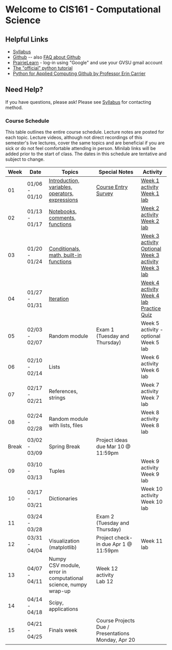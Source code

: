 # Welcome to CIS161 - Computational Science

## Helpful Links

* [Syllabus](syllabus.md)
* [Github](https://github.com/dujiaxin/CIS161-W25-GVSU) -- also [FAQ about Github](github-discussion-faq.md)
* [PrairieLearn](https://us.prairielearn.com/pl/course_instance/169375) - log-in
  using "Google" and use your GVSU gmail account
* [The "official" python tutorial](https://docs.python.org/3/tutorial/index.html)
* [Python for Applied Computing Github by Professor Erin Carrier](https://github.com/dujiaxin/python-for-applied-computing)


## Need Help?

If you have questions, please ask!  Please see [Syllabus](syllabus.md) for contacting method.

### Course Schedule

This table outlines the entire course schedule.  Lecture notes are
posted for each topic.  Lecture videos, although not direct recordings
of this semester's live lectures, cover the same topics and are beneficial
if you are sick or do not feel comfortable attending in person.
Minilab links will be added prior to the start of class.  The dates in this
schedule are tentative and subject to change.

| Week  | Date          | Topics                                        | Special Notes                          | Activity                          |
|-------|---------------|-----------------------------------------------|----------------------------------------|-----------------------------------|
| 01    | 01/06 - 01/10 | [Introduction, variables, operators, expressions](https://us.prairielearn.com/pl/course_instance/169375/instructor/assessment/2487993/) | [Course Entry Survey](https://docs.google.com/forms/d/e/1FAIpQLSfyzrvIjmTodrTNYqdB45xn5IsQAygHAJ1QGTRxTgQFgPFaYg/viewform?usp=sf_link)| [Week 1 activity](https://us.prairielearn.com/pl/course_instance/169375/instructor/assessment/2487954/) <br> [Week 1 lab](https://us.prairielearn.com/pl/course_instance/169375/instructor/assessment/2487968/)  |
| 02    | 01/13 - 01/17 | [Notebooks, comments, functions](https://us.prairielearn.com/pl/course_instance/169375/instructor/assessment/2487994/) |                                        | [Week 2 activity](https://us.prairielearn.com/pl/course_instance/169375/instructor/assessment/2487957/) <br> [Week 2 lab](https://us.prairielearn.com/pl/course_instance/169375/instructor/assessment/2487972/)  |
| 03    | 01/20 - 01/24 | [Conditionals, math, built-in functions](https://us.prairielearn.com/pl/course_instance/169375/instructor/assessment/2487995/questions)         |                                        | [Week 3 activity](https://us.prairielearn.com/pl/course_instance/169375/assessment/2487958) <br> [Optional Week 3 activity]() <br> [Week 3 lab](https://us.prairielearn.com/pl/course_instance/169375/assessment/2487973/) |
| 04    | 01/27 - 01/31 | [Iteration](https://us.prairielearn.com/pl/course_instance/169375/assessment_instance/9346498)|     | [Week 4 activity](https://us.prairielearn.com/pl/course_instance/169375/assessment_instance/9346507) <br> [Week 4 lab](https://us.prairielearn.com/pl/course_instance/169375/assessment/2487974/) <br> [Practice Quiz](https://us.prairielearn.com/pl/course_instance/169375/assessment/2487984/) |
| 05    | 02/03 - 02/07 | Random module                                  | Exam 1 (Tuesday and Thursday)         | Week 5 activity - optional <br> Week 5 lab |
| 06    | 02/10 - 02/14 | Lists                                          |                                        | Week 6 activity <br> Week 6 lab  |
| 07    | 02/17 - 02/21 | References, strings                            |                                        | Week 7 activity <br> Week 7 lab  |
| 08    | 02/24 - 02/28 | Random module with lists, files                |                                        | Week 8 activity <br> Week 8 lab  |
| Break | 03/02 - 03/09 | Spring Break                                   |   Project ideas due Mar 10 @ 11:59pm   |                                   |
| 09    | 03/10 - 03/13 | Tuples                                         |                                        | Week 9 activity <br> Week 9 lab  |
| 10    | 03/17 - 03/21 | Dictionaries                                   |                                        | Week 10 activity <br> Week 10 lab |
| 11    | 03/24 - 03/28 |                      | Exam 2 (Tuesday and Thursday)         |                       |
| 12    | 03/31 - 04/04 | Visualization (matplotlib)                                    |     Project check-in due Apr 1 @ 11:59pm    | Week 11 lab      |
| 13    | 04/07 - 04/11 | Numpy <br> CSV module, error in computational science, numpy wrap-up      |    Week 12 activity <br> Lab 12                                    |                                   |
| 14    | 04/14 - 04/18 | Scipy, applications                            |                                        |                                   |
| 15    | 04/21 - 04/25 | Finals week                                    | Course Projects Due / Presentations Monday, Apr 20 | |

